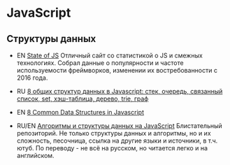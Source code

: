#  JavaScript

<!--
* 🇺🇸 []()
* 🇷🇺 []()
* 🏳 []()
* 🇷🇺/🇺🇸 [перевод]()/[оригинал]()
-->

## Структуры данных

* EN [State of JS](https://2020.stateofjs.com/) Отличный сайт со статистикой о JS и смежных технологиях. Собрал данные о популярности и частоте используемости фреймворков, изменении их востребованности с 2016 года.

* RU [8 общих структур данных в Javascript: стек, очередь, связанный список, set, хэш-таблица, дерево, trie, граф](https://dev-gang.ru/article/8-obsczih-struktur-dannyh-v-javascript-l2nhd66qus/)
* EN [8 Common Data Structures in Javascript](https://medium.com/better-programming/8-common-data-structures-in-javascript-3d3537e69a27 )

* RU/EN [Алгоритмы и структуры данных на JavaScript](https://github.com/trekhleb/javascript-algorithms/blob/master/README.ru-RU.md) Блистательный репозиторий. Не только структуры данных и алгоритмы, но и их сложность, песочница, ссылка на другие языки и источники, в т.ч. ютуб. По переводу - не всё на русском, но читается легко и на английском.
